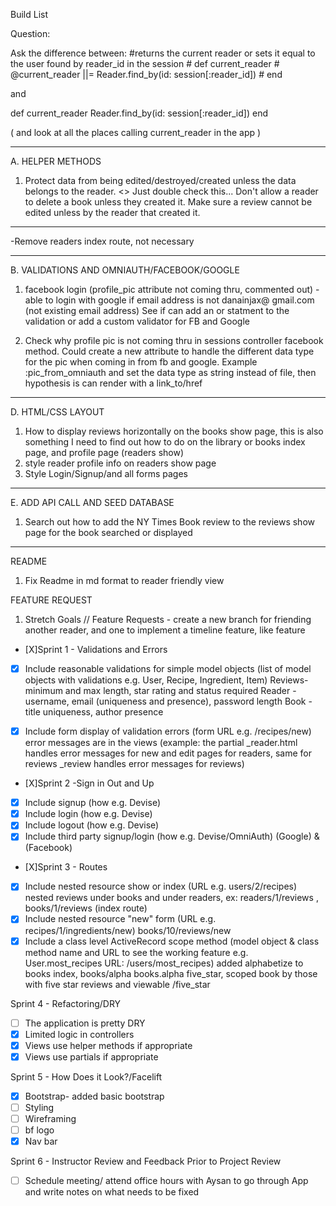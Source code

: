 Build List

Question:

Ask the difference between:
#returns the current reader or sets it equal to the user found by reader_id in the session
    #  def current_reader
    #     @current_reader ||= Reader.find_by(id: session[:reader_id])
    #  end

and 

def current_reader
        Reader.find_by(id: session[:reader_id])
    end

 ( and look at all the places calling current_reader in the app )
_____________________________
A. HELPER METHODS
1. Protect data from being edited/destroyed/created unless the data belongs to the reader.  <<Helper methods>> Just double check this...
Don't allow a reader to delete a book unless they created it.
Make sure a review cannot be edited unless by the reader that created it. 
------------------------------
-Remove readers index route, not necessary
______________________________
B. VALIDATIONS AND OMNIAUTH/FACEBOOK/GOOGLE
1. facebook login (profile_pic attribute not coming thru, commented out) - able to login with google if email address is not danainjax@ gmail.com (not existing email address) See if can add an or statment to the validation or add a custom validator for FB and Google

2. Check why profile pic is not coming thru in sessions controller facebook method. Could create a new attribute to handle the different data type for the pic when coming in from fb and google. Example :pic_from_omniauth and set the data type as string instead of file, then hypothesis is can render with a link_to/href
__________________________
D. HTML/CSS LAYOUT
1. How to display reviews horizontally on the books show page, this is also something I need to find out how to do on the library or books index page, and profile page (readers show)
2. style reader profile info on readers show page
3. Style Login/Signup/and all forms pages
_____________________________
E. ADD API CALL AND SEED DATABASE
1. Search out how to add the NY Times Book review to the reviews show page for the book searched or displayed
______________________________
README
1. Fix Readme in md format to reader friendly view

FEATURE REQUEST
1. Stretch Goals // Feature Requests - create a new branch for friending another reader, and one to implement a timeline feature, like feature

- [X]Sprint 1 - Validations and Errors
- [X] Include reasonable validations for simple model objects (list of model objects with validations e.g. User, Recipe, Ingredient, Item)
    Reviews- minimum and max length, star rating and status required 
	Reader - username, email (uniqueness and presence), password length
	Book - title uniqueness, author presence

- [X] Include form display of validation errors (form URL e.g. /recipes/new) error messages are in the views (example: the partial _reader.html handles error messages for new and edit pages for readers, same for reviews _review handles error messages for reviews)

- [X]Sprint 2 -Sign in Out and Up
- [X] Include signup (how e.g. Devise)
- [X] Include login (how e.g. Devise)
- [X] Include logout (how e.g. Devise)
- [X] Include third party signup/login (how e.g. Devise/OmniAuth) (Google) & (Facebook)

- [X]Sprint 3 - Routes
- [X] Include nested resource show or index (URL e.g. users/2/recipes)
    nested reviews under books and under readers, ex: readers/1/reviews , books/1/reviews (index route)
- [X] Include nested resource "new" form (URL e.g. recipes/1/ingredients/new)
    books/10/reviews/new
- [X] Include a class level ActiveRecord scope method (model object & class method name and URL to see the working feature e.g. User.most_recipes URL: /users/most_recipes)
    added alphabetize to books index, books/alpha   books.alpha
    five_star, scoped book by those with five star reviews and viewable /five_star

Sprint 4 - Refactoring/DRY
- [ ] The application is pretty DRY
- [X] Limited logic in controllers
- [X] Views use helper methods if appropriate
- [X] Views use partials if appropriate

Sprint 5 - How Does it Look?/Facelift
- [X]   Bootstrap- added basic bootstrap
- [ ]   Styling
- [ ]   Wireframing
- [ ]   bf logo
- [X]   Nav bar

Sprint 6 - Instructor Review and Feedback Prior to Project Review
- [ ]   Schedule meeting/ attend office hours with Aysan to go through App and write notes on what needs to be fixed